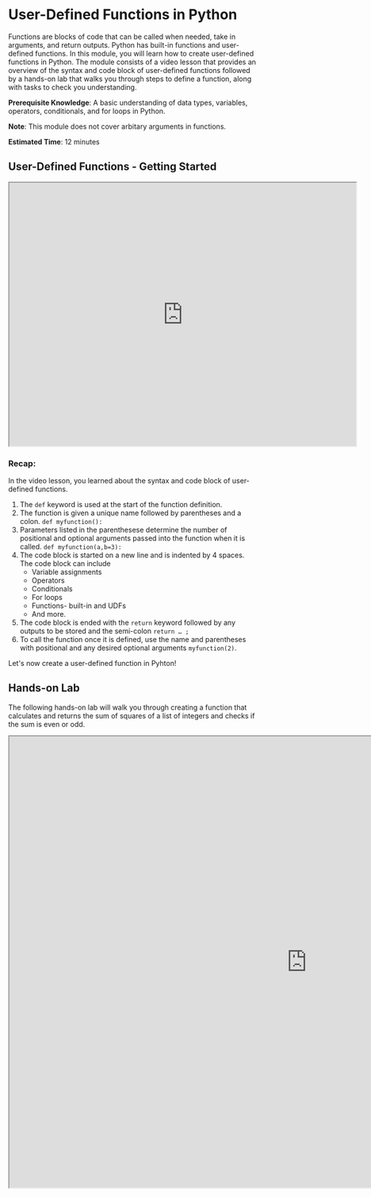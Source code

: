 # User-Defined Functions in Python

Functions are blocks of code that can be called when needed, take in arguments, and return outputs. Python has built-in functions and user-defined functions. In this module, you will learn how to create user-defined functions in Python. The module consists of a video lesson that provides an overview of the syntax and code block of user-defined functions followed by a hands-on lab that walks you through steps to define a function, along with tasks to check you understanding.

**Prerequisite Knowledge**: A basic understanding of data types, variables, operators, conditionals, and for loops in Python.

**Note**: This module does not cover arbitary arguments in functions.

**Estimated Time**: 12 minutes


## User-Defined Functions - Getting Started

<center><iframe width="700" height="531" src="https://www.youtube.com/embed/Zi7sStdRkCw?rel=0" frameborder="1" allowfullscreen></iframe></center>

### Recap:
In the video lesson, you learned about the syntax and code block of user-defined functions. 

1.	The `def` keyword is used at the start of the function definition.
2.	The function is given a unique name followed by parentheses and a colon. `def myfunction():`
3.	Parameters listed in the parenthesese determine the number of positional and optional arguments passed into the function when it is called. `def myfunction(a,b=3):`
4.	The code block is started on a new line and is indented by 4 spaces. The code block can include
    - Variable assignments
    - Operators
    - Conditionals
    - For loops
    - Functions- built-in and UDFs
    - And more.
5.	The code block is ended with the `return` keyword followed by any outputs to be stored and the semi-colon `return … ;`
6.	To call the function once it is defined, use the name and parentheses with positional and any desired optional arguments `myfunction(2)`.

Let's now create a user-defined function in Pyhton!

## Hands-on Lab

The following hands-on lab will walk you through creating a function that calculates and returns the sum of squares of a list of integers and checks if the sum is even or odd.

<center><iframe width="1200" height="910" src="https://www.katacoda.com/embed/sdheda/udf_python" frameborder="1" allowfullscreen></iframe></center>
